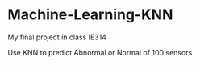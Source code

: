 # Machine-Learning-KNN
My final project in class IE314 

Use KNN to predict Abnormal or Normal of 100 sensors
